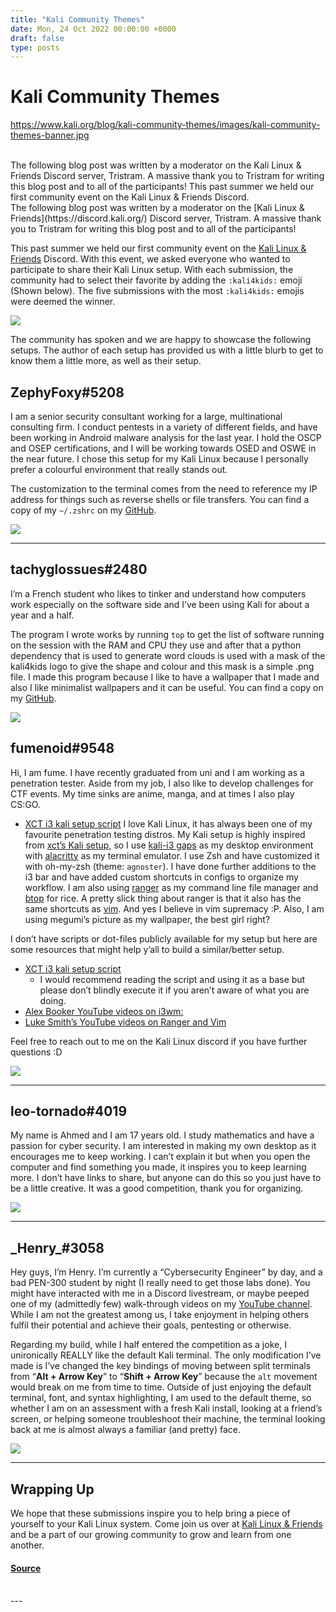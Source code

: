 ```yaml
---
title: "Kali Community Themes"
date: Mon, 24 Oct 2022 00:00:00 +0000
draft: false
type: posts
---
```

# Kali Community Themes
https://www.kali.org/blog/kali-community-themes/images/kali-community-themes-banner.jpg
<br/>

<br/>
 The following blog post was written by a moderator on the Kali Linux &amp; Friends Discord server, Tristram. A massive thank you to Tristram for writing this blog post and to all of the participants! This past summer we held our first community event on the Kali Linux &amp; Friends Discord.
<br/>
The following blog post was written by a moderator on the [Kali Linux & Friends](https://discord.kali.org/) Discord server, Tristram. A massive thank you to Tristram for writing this blog post and to all of the participants!

This past summer we held our first community event on the [Kali Linux & Friends](https://discord.kali.org/) Discord. With this event, we asked everyone who wanted to participate to share their Kali Linux setup. With each submission, the community had to select their favorite by adding the `:kali4kids:` emoji (Shown below). The five submissions with the most `:kali4kids:` emojis were deemed the winner.

[![](https://www.kali.org/blog/kali-community-themes/images/kali4kids.png)](https://www.kali.org/blog/kali-community-themes/images/kali4kids.png)

The community has spoken and we are happy to showcase the following setups. The author of each setup has provided us with a little blurb to get to know them a little more, as well as their setup.

ZephyFoxy#5208
--------------

I am a senior security consultant working for a large, multinational consulting firm. I conduct pentests in a variety of different fields, and have been working in Android malware analysis for the last year. I hold the OSCP and OSEP certifications, and I will be working towards OSED and OSWE in the near future. I chose this setup for my Kali Linux because I personally prefer a colourful environment that really stands out.

The customization to the terminal comes from the need to reference my IP address for things such as reverse shells or file transfers. You can find a copy of my `~/.zshrc` on my [GitHub](https://github.com/purpl3f0xsecur1ty/useful_random_stuff/blob/main/.zshrc).

[![](https://www.kali.org/blog/kali-community-themes/images/ZephyFoxy.png)](https://www.kali.org/blog/kali-community-themes/images/ZephyFoxy.png)

* * *

tachyglossues#2480
------------------

I’m a French student who likes to tinker and understand how computers work especially on the software side and I’ve been using Kali for about a year and a half.

The program I wrote works by running `top` to get the list of software running on the session with the RAM and CPU they use and after that a python dependency that is used to generate word clouds is used with a mask of the kali4kids logo to give the shape and colour and this mask is a simple .png file. I made this program because I like to have a wallpaper that I made and also I like minimalist wallpapers and it can be useful. You can find a copy on my [GitHub](https://github.com/tachyglossues/wallpaper-process-wordcloud).

[![](https://www.kali.org/blog/kali-community-themes/images/tachyglossues.png)](https://www.kali.org/blog/kali-community-themes/images/tachyglossues.png)

fumenoid#9548
-------------

Hi, I am fume. I have recently graduated from uni and I am working as a penetration tester. Aside from my job, I also like to develop challenges for CTF events. My time sinks are anime, manga, and at times I also play CS:GO.

-   [XCT i3 kali setup script](https://github.com/xct/kali-clean) I love Kali Linux, it has always been one of my favourite penetration testing distros. My Kali setup is highly inspired from [xct’s Kali setup](https://github.com/xct/kali-clean), so I use [kali-i3 gaps](https://pkg.kali.org/pkg/i3-gaps) as my desktop environment with [alacritty](https://pkg.kali.org/pkg/rust-alacritty-terminal) as my terminal emulator. I use Zsh and have customized it with oh-my-zsh (theme: `agnoster`). I have done further additions to the i3 bar and have added custom shortcuts in configs to organize my workflow. I am also using [ranger](https://pkg.kali.org/pkg/ranger) as my command line file manager and [btop](https://pkg.kali.org/pkg/btop) for rice. A pretty slick thing about ranger is that it also has the same shortcuts as [vim](https://pkg.kali.org/pkg/vim). And yes I believe in vim supremacy :P. Also, I am using megumi’s picture as my wallpaper, the best girl right?

I don’t have scripts or dot-files publicly available for my setup but here are some resources that might help y’all to build a similar/better setup.

-   [XCT i3 kali setup script](https://github.com/xct/kali-clean)
    -   I would recommend reading the script and using it as a base but please don’t blindly execute it if you aren’t aware of what you are doing.
-   [Alex Booker YouTube videos on i3wm:](https://www.youtube.com/watch?v=8-S0cWnLBKg)
-   [Luke Smith’s YouTube videos on Ranger and Vim](https://www.youtube.com/watch?v=L6Vu7WPkoJo)

Feel free to reach out to me on the Kali Linux discord if you have further questions :D

[![](https://www.kali.org/blog/kali-community-themes/images/fumenoid.png)](https://www.kali.org/blog/kali-community-themes/images/fumenoid.png)

* * *

leo-tornado#4019
----------------

My name is Ahmed and I am 17 years old. I study mathematics and have a passion for cyber security. I am interested in making my own desktop as it encourages me to keep working. I can’t explain it but when you open the computer and find something you made, it inspires you to keep learning more. I don’t have links to share, but anyone can do this so you just have to be a little creative. It was a good competition, thank you for organizing.

[![](https://www.kali.org/blog/kali-community-themes/images/leo-tornado.png)](https://www.kali.org/blog/kali-community-themes/images/leo-tornado.png)

* * *

\_Henry\_#3058
--------------

Hey guys, I’m Henry. I’m currently a “Cybersecurity Engineer” by day, and a bad PEN-300 student by night (I really need to get those labs done). You might have interacted with me in a Discord livestream, or maybe peeped one of my (admittedly few) walk-through videos on my [YouTube channel](https://www.youtube.com/channel/UCIFrSJrAxgC86z19u6W1H8Q). While I am not the greatest among us, I take enjoyment in helping others fulfil their potential and achieve their goals, pentesting or otherwise.

Regarding my build, while I half entered the competition as a joke, I unironically REALLY like the default Kali terminal. The only modification I’ve made is I’ve changed the key bindings of moving between split terminals from “**Alt + Arrow Key**” to “**Shift + Arrow Key**” because the `alt` movement would break on me from time to time. Outside of just enjoying the default terminal, font, and syntax highlighting, I am used to the default theme, so whether I am on an assessment with a fresh Kali install, looking at a friend’s screen, or helping someone troubleshoot their machine, the terminal looking back at me is almost always a familiar (and pretty) face.

[![](https://www.kali.org/blog/kali-community-themes/images/Henry.png)](https://www.kali.org/blog/kali-community-themes/images/Henry.png)

* * *

Wrapping Up
-----------

We hope that these submissions inspire you to help bring a piece of yourself to your Kali Linux system. Come join us over at [Kali Linux & Friends](https://discord.kali.org/) and be a part of our growing community to grow and learn from one another.

#### [Source](https://www.kali.org/blog/kali-community-themes/)

<br/>
---

